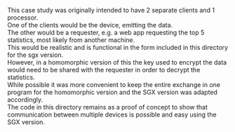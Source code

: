 This case study was originally intended to have 2 separate clients and 1 processor.  
One of the clients would be the device, emitting the data.  
The other would be a requester, e.g. a web app requesting the top 5 statistics, most likely from another machine.  
This would be realistic and is functional in the form included in this directory for the sgx version.  
However, in a homomorphic version of this the key used to encrypt the data would need to be shared with the requester in order to decrypt the statistics.  
While possible it was more convenient to keep the entire exchange in one program for the homomorphic version and the SGX version was adapted accordingly.  
The code in this directory remains as a proof of concept to show that communication between multiple devices is possible and easy using the SGX version.  

